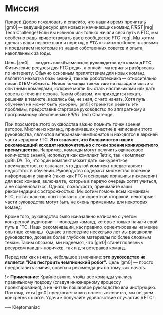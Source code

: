 # Миссия

Привет! Добро пожаловать и спасибо, что нашли время прочитать |gm0| — ведущий ресурс для новых и начинающих команд *FIRST* |reg| Tech Challenge! Если вы новичок или только начали свой путь в FTC, мы особенно рады приветствовать вас в сообществе FTC |reg|. Мы хотим сделать ваши первые шаги и переход в FTC как можно более плавными и предлагаем некоторые из наших собственных советов и опыта, накопленных за годы.

Цель |gm0| — создать всеобъемлющее руководство для команд FTC. Физические ресурсы для FTC редки, а онлайн-материалы разбросаны по интернету. Обычно основным препятствием для новых команд является нехватка базы знаний, так как робототехника — относительно новая STEM-область. Новые команды также еще не наладили связи с опытными командами, которые могли бы стать наставниками или дать советы в течение сезона. Таким образом, им приходится искать решения в темноте, казалось бы, не зная, с чего начать. Хотя путь обучения не может быть ускорен, |gm0| стремится решить эти проблемы, предоставив стартовое руководство по аппаратному и программному обеспечению *FIRST* Tech Challenge.

При просмотре этого руководства важно помнить точку зрения авторов. Многие из команд, принимавших участие в написании этого руководства, являются ветеранами чемпионатов и находятся в верхней части иерархии FTC. **Это означает, что большинство наших рекомендаций исходят исключительно с точки зрения конкурентного преимущества.** Например, команды могут получить одинаковое количество знаний, используя как комплект Tetrix, так и комплект goBILDA. То, что один комплект может дать конкурентное преимущество, не означает, что другой комплект предоставляет недостаток в обучении. Руководство содержит множество полезной информации и знаний (таких как FTC и основные принципы инженерии) для всех команд, включая те, которые в первую очередь хотят учиться, а не соревноваться. Однако, пожалуйста, принимайте наши рекомендации с осторожностью. Мы хотим помочь всем командам FTC, но так как наш опыт связан с конкурентной стороной, некоторые части руководства могут быть не очень применимы для некоторых команд.

Кроме того, руководство было изначально написано с учетом конкретной аудитории — молодых команд, которые только начали свой путь в FTC. Наши рекомендации, как правило, ориентированы на менее опытные команды. Однако в последние несколько лет мы расширили руководство, добавив более глубокие материалы по более сложным темам. Таким образом, мы надеемся, что |gm0| станет полезным ресурсом как для новичков, так и для ветеранов команд.

Перед тем как начать, небольшое замечание: **это руководство не является "Как построить чемпионский робот".** Цель |gm0| — просто предоставить знания, советы и рекомендации по тому, как начать.

!> **Примечание:** Крайне важно, чтобы все команды учились правильному подходу (следуя инженерному процессу проектирования), а не читали пошаговое руководство или инструкцию. Поэтому, хотя |gm0| предлагает много полезных советов, мы не даем конкретных шагов. Удачи и получайте удовольствие от участия в FTC!

--- Kleptomaniac
